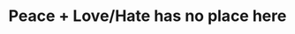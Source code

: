 ---
pid: LLG204
title: Peace + Love/Hate has no place here
location_transcription: somewhere
zipcode: '19128'
outside_phl: 
neighborhood: Roxborough
age: '15'
age_range: 13-19
instagram: 
image_file_name: LLG_204.jpg
proposal_transcription: |-
  Have a hand making a peace sign
  or do the signature //LOVE// Logo but write it in multiple languages but in a similar format
topic: Human Rights,Immigration,Inclusivity,LGBTQ+,Philadelphia,Social Justice,Unity,Uplifting,Love,Freedom
topic_summary: 0, 0, 0, 0, 0, 0, 0, 0, 0, 0
type: Sculpture Statue
keywords_other: peace, peace sign, Love statue, translation, languages, diversity,
  hate has no place here
credit: Alden Kim
image_labels: 
twitter: 
facebook: 
permalink: "/monuments/llg204/"
layout: item-page
---